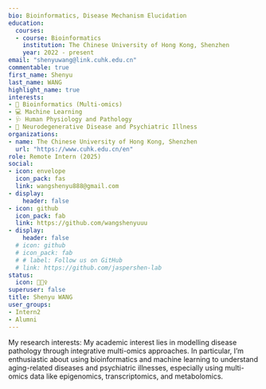 ```yaml
---
bio: Bioinformatics, Disease Mechanism Elucidation
education: 
  courses:
  - course: Bioinformatics
    institution: The Chinese University of Hong Kong, Shenzhen
    year: 2022 - present
email: "shenyuwang@link.cuhk.edu.cn"
commentable: true
first_name: Shenyu
last_name: WANG
highlight_name: true
interests:
- 📂 Bioinformatics (Multi-omics)
- 💻 Machine Learning
- 🩺 Human Physiology and Pathology
- 🧠 Neurodegenerative Disease and Psychiatric Illness
organizations:
- name: The Chinese University of Hong Kong, Shenzhen
  url: "https://www.cuhk.edu.cn/en"
role: Remote Intern (2025)
social:
- icon: envelope
  icon_pack: fas
  link: wangshenyu888@gmail.com
- display:
    header: false
- icon: github
  icon_pack: fab
  link: https://github.com/wangshenyuuu
- display:
    header: false
  # icon: github
  # icon_pack: fab
  # # label: Follow us on GitHub
  # link: https://github.com/jaspershen-lab
status:
  icon: 💁🏻‍♀️️
superuser: false
title: Shenyu WANG
user_groups:
- Intern2
- Alumni
---
```


My research interests: My academic interest lies in modelling disease pathology through integrative multi-omics approaches. In particular, I’m enthusiastic about using bioinformatics and machine learning to understand aging-related diseases and psychiatric illnesses, especially using multi-omics data like epigenomics, transcriptomics, and metabolomics.
